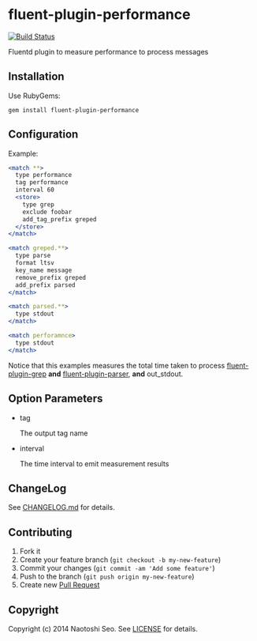 # fluent-plugin-performance

[![Build Status](https://secure.travis-ci.org/sonots/fluent-plugin-performance.png?branch=master)](http://travis-ci.org/sonots/fluent-plugin-performance)

Fluentd plugin to measure performance to process messages

## Installation

Use RubyGems:

    gem install fluent-plugin-performance

## Configuration

Example:

```apache
<match **>
  type performance
  tag performance
  interval 60
  <store>
    type grep
    exclude foobar
    add_tag_prefix greped
  </store>
</match>

<match greped.**>
  type parse
  format ltsv
  key_name message
  remove_prefix greped
  add_prefix parsed
</match>

<match parsed.**>
  type stdout
</match>

<match perforamnce>
  type stdout
</match>
```

Notice that this examples measures the total time taken to process [fluent-plugin-grep](https://github.com/sonots/fluent-puglin-grep) **and** [fluent-plugin-parser](https://github.com/tagomoris/fluent-plugin-parser), **and** out_stdout.

## Option Parameters

* tag

    The output tag name

* interval

    The time interval to emit measurement results

## ChangeLog

See [CHANGELOG.md](CHANGELOG.md) for details.

## Contributing

1. Fork it
2. Create your feature branch (`git checkout -b my-new-feature`)
3. Commit your changes (`git commit -am 'Add some feature'`)
4. Push to the branch (`git push origin my-new-feature`)
5. Create new [Pull Request](../../pull/new/master)

## Copyright

Copyright (c) 2014 Naotoshi Seo. See [LICENSE](LICENSE) for details.
